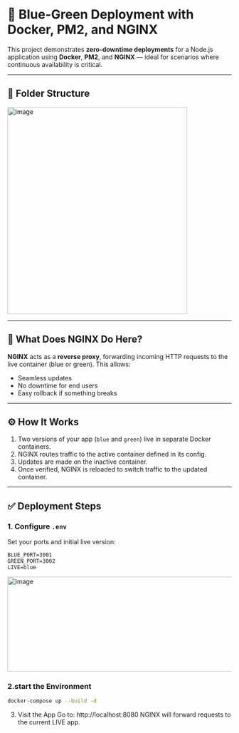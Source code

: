 # 🚀 Blue-Green Deployment with Docker, PM2, and NGINX

This project demonstrates **zero-downtime deployments** for a Node.js application using **Docker**, **PM2**, and **NGINX** — ideal for scenarios where continuous availability is critical.

---

## 📁 Folder Structure

<img width="404" height="465" alt="image" src="https://github.com/user-attachments/assets/190ad93a-9217-45ff-ac78-74a2f8aea7c0" />


---

## 🔧 What Does NGINX Do Here?

**NGINX** acts as a **reverse proxy**, forwarding incoming HTTP requests to the live container (blue or green). This allows:

- Seamless updates
- No downtime for end users
- Easy rollback if something breaks

---

## ⚙️ How It Works

1. Two versions of your app (`blue` and `green`) live in separate Docker containers.
2. NGINX routes traffic to the active container defined in its config.
3. Updates are made on the inactive container.
4. Once verified, NGINX is reloaded to switch traffic to the updated container.

---

## ✅ Deployment Steps

### 1. Configure `.env`

Set your ports and initial live version:

```env
BLUE_PORT=3001
GREEN_PORT=3002
LIVE=blue
```
<img width="1301" height="213" alt="image" src="https://github.com/user-attachments/assets/aa9a49e0-6d20-40f6-b53e-3c54df91a201" />


### 2.start the Environment
```bash
docker-compose up --build -d
```
3. Visit the App
Go to: http://localhost:8080
NGINX will forward requests to the current LIVE app.



